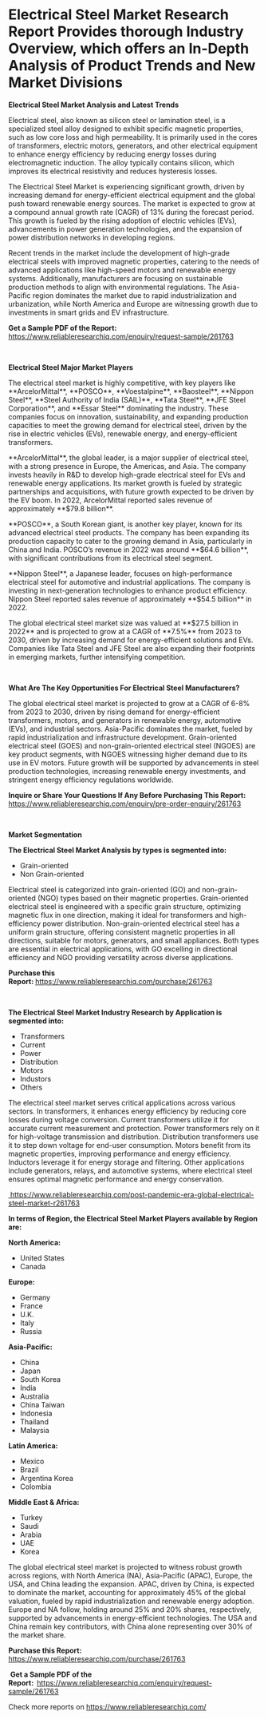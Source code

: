 <p><h1>Electrical Steel Market Research Report Provides thorough Industry Overview, which offers an In-Depth Analysis of Product Trends and New Market Divisions</h1></p><p><strong>Electrical Steel Market Analysis and Latest Trends</strong></p>
<p><p>Electrical steel, also known as silicon steel or lamination steel, is a specialized steel alloy designed to exhibit specific magnetic properties, such as low core loss and high permeability. It is primarily used in the cores of transformers, electric motors, generators, and other electrical equipment to enhance energy efficiency by reducing energy losses during electromagnetic induction. The alloy typically contains silicon, which improves its electrical resistivity and reduces hysteresis losses.</p><p>The Electrical Steel Market is experiencing significant growth, driven by increasing demand for energy-efficient electrical equipment and the global push toward renewable energy sources. The market is expected to grow at a compound annual growth rate (CAGR) of 13% during the forecast period. This growth is fueled by the rising adoption of electric vehicles (EVs), advancements in power generation technologies, and the expansion of power distribution networks in developing regions.</p><p>Recent trends in the market include the development of high-grade electrical steels with improved magnetic properties, catering to the needs of advanced applications like high-speed motors and renewable energy systems. Additionally, manufacturers are focusing on sustainable production methods to align with environmental regulations. The Asia-Pacific region dominates the market due to rapid industrialization and urbanization, while North America and Europe are witnessing growth due to investments in smart grids and EV infrastructure.</p></p>
<p><strong>Get a Sample PDF of the Report:&nbsp;</strong> <a href="https://www.reliableresearchiq.com/enquiry/request-sample/261763?utm_campaign=1129&utm_medium=2&utm_source=Github&utm_content=ia&utm_term=21012025&utm_id=electrical-steel">https://www.reliableresearchiq.com/enquiry/request-sample/261763</a></p>
<p>&nbsp;</p>
<p><strong>Electrical Steel Major Market Players</strong></p>
<p><p>The electrical steel market is highly competitive, with key players like **ArcelorMittal**, **POSCO**, **Voestalpine**, **Baosteel**, **Nippon Steel**, **Steel Authority of India (SAIL)**, **Tata Steel**, **JFE Steel Corporation**, and **Essar Steel** dominating the industry. These companies focus on innovation, sustainability, and expanding production capacities to meet the growing demand for electrical steel, driven by the rise in electric vehicles (EVs), renewable energy, and energy-efficient transformers.</p><p>**ArcelorMittal**, the global leader, is a major supplier of electrical steel, with a strong presence in Europe, the Americas, and Asia. The company invests heavily in R&D to develop high-grade electrical steel for EVs and renewable energy applications. Its market growth is fueled by strategic partnerships and acquisitions, with future growth expected to be driven by the EV boom. In 2022, ArcelorMittal reported sales revenue of approximately **$79.8 billion**.</p><p>**POSCO**, a South Korean giant, is another key player, known for its advanced electrical steel products. The company has been expanding its production capacity to cater to the growing demand in Asia, particularly in China and India. POSCO’s revenue in 2022 was around **$64.6 billion**, with significant contributions from its electrical steel segment.</p><p>**Nippon Steel**, a Japanese leader, focuses on high-performance electrical steel for automotive and industrial applications. The company is investing in next-generation technologies to enhance product efficiency. Nippon Steel reported sales revenue of approximately **$54.5 billion** in 2022.</p><p>The global electrical steel market size was valued at **$27.5 billion in 2022** and is projected to grow at a CAGR of **7.5%** from 2023 to 2030, driven by increasing demand for energy-efficient solutions and EVs. Companies like Tata Steel and JFE Steel are also expanding their footprints in emerging markets, further intensifying competition.</p></p>
<p>&nbsp;</p>
<p><strong>What Are The Key Opportunities For Electrical Steel Manufacturers?</strong></p>
<p><p>The global electrical steel market is projected to grow at a CAGR of 6-8% from 2023 to 2030, driven by rising demand for energy-efficient transformers, motors, and generators in renewable energy, automotive (EVs), and industrial sectors. Asia-Pacific dominates the market, fueled by rapid industrialization and infrastructure development. Grain-oriented electrical steel (GOES) and non-grain-oriented electrical steel (NGOES) are key product segments, with NGOES witnessing higher demand due to its use in EV motors. Future growth will be supported by advancements in steel production technologies, increasing renewable energy investments, and stringent energy efficiency regulations worldwide.</p></p>
<p><strong>Inquire or Share Your Questions If Any Before Purchasing This Report:</strong> <a href="https://www.reliableresearchiq.com/enquiry/pre-order-enquiry/261763?utm_campaign=1129&utm_medium=2&utm_source=Github&utm_content=ia&utm_term=21012025&utm_id=electrical-steel">https://www.reliableresearchiq.com/enquiry/pre-order-enquiry/261763</a></p>
<p>&nbsp;</p>
<p><strong>Market Segmentation</strong></p>
<p><strong>The Electrical Steel Market Analysis by types is segmented into:</strong></p>
<p><ul><li>Grain-oriented</li><li>Non Grain-oriented</li></ul></p>
<p><p>Electrical steel is categorized into grain-oriented (GO) and non-grain-oriented (NGO) types based on their magnetic properties. Grain-oriented electrical steel is engineered with a specific grain structure, optimizing magnetic flux in one direction, making it ideal for transformers and high-efficiency power distribution. Non-grain-oriented electrical steel has a uniform grain structure, offering consistent magnetic properties in all directions, suitable for motors, generators, and small appliances. Both types are essential in electrical applications, with GO excelling in directional efficiency and NGO providing versatility across diverse applications.</p></p>
<p><strong>Purchase this Report:&nbsp;</strong><a href="https://www.reliableresearchiq.com/purchase/261763?utm_campaign=1129&utm_medium=2&utm_source=Github&utm_content=ia&utm_term=21012025&utm_id=electrical-steel">https://www.reliableresearchiq.com/purchase/261763</a></p>
<p>&nbsp;</p>
<p><strong>The Electrical Steel Market Industry Research by Application is segmented into:</strong></p>
<p><ul><li>Transformers</li><li>Current</li><li>Power</li><li>Distribution</li><li>Motors</li><li>Industors</li><li>Others</li></ul></p>
<p><p>The electrical steel market serves critical applications across various sectors. In transformers, it enhances energy efficiency by reducing core losses during voltage conversion. Current transformers utilize it for accurate current measurement and protection. Power transformers rely on it for high-voltage transmission and distribution. Distribution transformers use it to step down voltage for end-user consumption. Motors benefit from its magnetic properties, improving performance and energy efficiency. Inductors leverage it for energy storage and filtering. Other applications include generators, relays, and automotive systems, where electrical steel ensures optimal magnetic performance and energy conservation.</p></p>
<p><a href="https://www.reliableresearchiq.com/post-pandemic-era-global-electrical-steel-market-r261763?utm_campaign=1129&utm_medium=2&utm_source=Github&utm_content=ia&utm_term=21012025&utm_id=electrical-steel">&nbsp;https://www.reliableresearchiq.com/post-pandemic-era-global-electrical-steel-market-r261763</a></p>
<p><strong>In terms of Region, the Electrical Steel Market Players available by Region are:</strong></p>
<p>
    <p> <strong> North America: </strong>
        <ul>
            <li>United States</li>
            <li>Canada</li>
        </ul>
        </p> 
    <p> <strong> Europe: </strong>
        <ul>
            <li>Germany</li>
            <li>France</li>
            <li>U.K.</li>
            <li>Italy</li>
            <li>Russia</li>
        </ul>
        </p> 
    <p> <strong> Asia-Pacific: </strong>
        <ul>
            <li>China</li>
            <li>Japan</li>
            <li>South Korea</li>
            <li>India</li>
            <li>Australia</li>
            <li>China Taiwan</li>
            <li>Indonesia</li>
            <li>Thailand</li>
            <li>Malaysia</li>
        </ul>
        </p> 
    <p> <strong> Latin America: </strong>
        <ul>
            <li>Mexico</li>
            <li>Brazil</li>
            <li>Argentina Korea</li>
            <li>Colombia</li>
        </ul>
        </p> 
    <p> <strong> Middle East & Africa: </strong>
        <ul>
            <li>Turkey</li>
            <li>Saudi</li>
            <li>Arabia</li>
            <li>UAE</li>
            <li>Korea</li>
        </ul>
    </p>
    </p>
<p><p>The global electrical steel market is projected to witness robust growth across regions, with North America (NA), Asia-Pacific (APAC), Europe, the USA, and China leading the expansion. APAC, driven by China, is expected to dominate the market, accounting for approximately 45% of the global valuation, fueled by rapid industrialization and renewable energy adoption. Europe and NA follow, holding around 25% and 20% shares, respectively, supported by advancements in energy-efficient technologies. The USA and China remain key contributors, with China alone representing over 30% of the market share.</p></p>
<p><strong>Purchase this Report: </strong><a href="https://www.reliableresearchiq.com/purchase/261763?utm_campaign=1129&utm_medium=2&utm_source=Github&utm_content=ia&utm_term=21012025&utm_id=electrical-steel">https://www.reliableresearchiq.com/purchase/261763</a></p>
<p>&nbsp;<strong>Get a Sample PDF of the Report:&nbsp;&nbsp;</strong><a href="https://www.reliableresearchiq.com/enquiry/request-sample/261763?utm_campaign=1129&utm_medium=2&utm_source=Github&utm_content=ia&utm_term=21012025&utm_id=electrical-steel">https://www.reliableresearchiq.com/enquiry/request-sample/261763</a></p>
<p><strong></strong></p>
<p>Check more reports on <a href="https://www.reliableresearchiq.com/?utm_campaign=1129&utm_medium=2&utm_source=Github&utm_content=ia&utm_term=21012025&utm_id=electrical-steel">https://www.reliableresearchiq.com/</a></p>